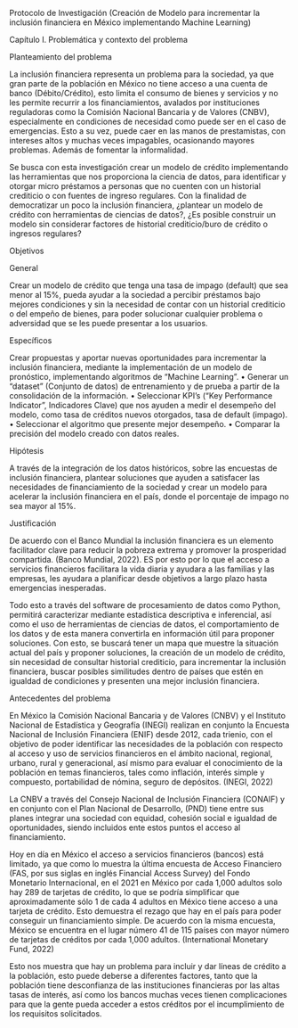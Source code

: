 Protocolo de Investigación (Creación de Modelo para incrementar la inclusión financiera en México implementando Machine Learning)

Capítulo I. Problemática y contexto del problema


Planteamiento del problema

La inclusión financiera representa un problema para la sociedad, ya que gran parte de la población en México no tiene acceso a una cuenta de banco (Débito/Crédito), esto limita el consumo de bienes y servicios y no les permite recurrir a los financiamientos, avalados por instituciones reguladoras como la Comisión Nacional Bancaria y de Valores (CNBV), especialmente en condiciones de necesidad como puede ser en el caso de emergencias. Esto a su vez, puede caer en las manos de prestamistas, con intereses altos y muchas veces impagables, ocasionando mayores problemas. Además de fomentar la informalidad.

Se busca con esta investigación crear un modelo de crédito implementando las herramientas que nos proporciona la ciencia de datos, para identificar y otorgar micro préstamos a personas que no cuenten con un historial crediticio o con fuentes de ingreso regulares. Con la finalidad de democratizar un poco la inclusión financiera, ¿plantear un modelo de crédito con herramientas de ciencias de datos?, ¿Es posible construir un modelo sin considerar factores de historial crediticio/buro de crédito o ingresos regulares?

Objetivos

General

 Crear un modelo de crédito que tenga una tasa de impago (default) que sea menor al 15%, pueda ayudar a la sociedad a percibir préstamos bajo mejores condiciones y sin la necesidad de contar con un historial crediticio o del empeño de bienes, para poder solucionar cualquier problema o adversidad que se les puede presentar a los usuarios.



Específicos

Crear propuestas y aportar nuevas oportunidades para incrementar la inclusión financiera, mediante la implementación de un modelo de pronóstico, implementando algoritmos de “Machine Learning”.
•	Generar un “dataset” (Conjunto de datos) de entrenamiento y de prueba a partir de la consolidación de la información.
•	Seleccionar KPI’s (“Key Performance Indicator”, Indicadores Clave) que nos ayuden a medir el desempeño del modelo, como tasa de créditos nuevos otorgados, tasa de default (impago).
•	Seleccionar el algoritmo que presente mejor desempeño.
•	Comparar la precisión del modelo creado con datos reales.

Hipótesis

A través de la integración de los datos históricos, sobre las encuestas de inclusión financiera, plantear soluciones que ayuden a satisfacer las necesidades de financiamiento de la sociedad y crear un modelo para acelerar la inclusión financiera en el país, donde el porcentaje de impago no sea mayor al 15%.

Justificación

De acuerdo con el Banco Mundial la inclusión financiera es un elemento facilitador clave para reducir la pobreza extrema y promover la prosperidad compartida. (Banco Mundial, 2022). ES por esto por lo que el acceso a servicios financieros facilitara la vida diaria y ayudara a las familias y las empresas, les ayudara a planificar desde objetivos a largo plazo hasta emergencias inesperadas. 

Todo esto a través del software de procesamiento de datos como Python, permitirá caracterizar mediante estadística descriptiva e inferencial, así como el uso de herramientas de ciencias de datos, el comportamiento de los datos y de esta manera convertirla en información útil para proponer soluciones. Con esto, se buscará tener un mapa que muestre la situación actual del país y proponer soluciones, la creación de un modelo de crédito, sin necesidad de consultar historial crediticio, para incrementar la inclusión financiera, buscar posibles similitudes dentro de países que estén en igualdad de condiciones y presenten una mejor inclusión financiera.

Antecedentes del problema

En México la Comisión Nacional Bancaria y de Valores (CNBV) y el Instituto Nacional de Estadística y Geografía (INEGI) realizan en conjunto la Encuesta Nacional de Inclusión Financiera (ENIF) desde 2012, cada trienio, con el objetivo de poder identificar las necesidades de la población con respecto al acceso y uso de servicios financieros en el ámbito nacional, regional, urbano, rural y generacional, así mismo para evaluar el conocimiento de la población en temas financieros, tales como inflación, interés simple y compuesto, portabilidad de nómina, seguro de depósitos. (INEGI, 2022)

La CNBV a través del Consejo Nacional de Inclusión Financiera (CONAIF) y en conjunto con el Plan Nacional de Desarrollo, (PND) tiene entre sus planes integrar una sociedad con equidad, cohesión social e igualdad de oportunidades, siendo incluidos ente estos puntos el acceso al financiamiento.


Hoy en día en México el acceso a servicios financieros (bancos) está limitado, ya que como lo muestra la última encuesta de Acceso Financiero (FAS, por sus siglas en inglés Financial Access Survey) del Fondo Monetario Internacional, en el 2021 en México por cada 1,000 adultos solo hay 289 de tarjetas de crédito, lo que se podría simplificar que aproximadamente sólo 1 de cada 4 adultos en México tiene acceso a una tarjeta de crédito. Esto demuestra el rezago que hay en el país para poder conseguir un financiamiento simple. De acuerdo con la misma encuesta, México se encuentra en el lugar número 41 de 115 países con mayor número de tarjetas de créditos por cada 1,000 adultos. (International Monetary Fund, 2022)

 Esto nos muestra que hay un problema para incluir y dar líneas de crédito a la población, esto puede deberse a diferentes factores, tanto que la población tiene desconfianza de las instituciones financieras por las altas tasas de interés, así como los bancos muchas veces tienen complicaciones para que la gente pueda acceder a estos créditos por el incumplimiento de los requisitos solicitados.
